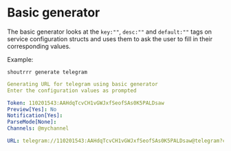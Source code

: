 # Basic generator

The basic generator looks at the `key:""`, `desc:""` and `default:""` tags on service configuration structs and uses them to ask the user to fill in their corresponding values.

Example:

```shell
shoutrrr generate telegram
```

```yaml
Generating URL for telegram using basic generator
Enter the configuration values as prompted

Token: 110201543:AAHdqTcvCH1vGWJxfSeofSAs0K5PALDsaw
Preview[Yes]: No
Notification[Yes]:
ParseMode[None]:
Channels: @mychannel

URL: telegram://110201543:AAHdqTcvCH1vGWJxfSeofSAs0K5PALDsaw@telegram?channels=@mychannel&notification=Yes&parsemode=None&preview=No
```
